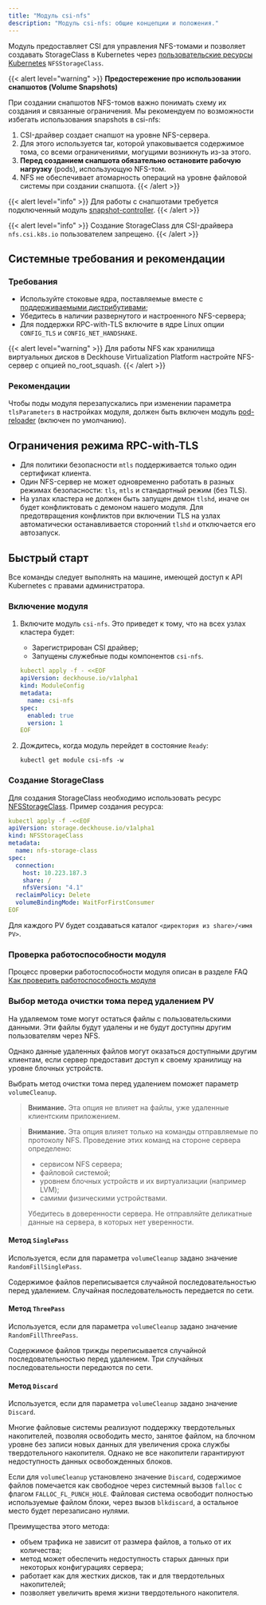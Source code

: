 ```yaml
---
title: "Модуль csi-nfs"
description: "Модуль csi-nfs: общие концепции и положения."
---
```


Модуль предоставляет CSI для управления NFS-томами и позволяет создавать StorageClass в Kubernetes через [пользовательские ресурсы Kubernetes](./cr.html#nfsstorageclass) `NFSStorageClass`.

{{< alert level="warning" >}}
**Предостережение про использовании снапшотов (Volume Snapshots)**

При создании снапшотов NFS-томов важно понимать схему их создания и связанные ограничения. Мы рекомендуем по возможности избегать использования snapshots в csi-nfs:

1. CSI-драйвер создает снапшот на уровне NFS-сервера.
2. Для этого используется tar, которой упаковывается содержимое тома, со всеми ограничениями, могущими возникнуть из-за этого.
3. **Перед созданием снапшота обязательно остановите рабочую нагрузку** (pods), использующую NFS-том.
4. NFS не обеспечивает атомарность операций на уровне файловой системы при создании снапшота.
{{< /alert >}}

{{< alert level="info" >}}
Для работы с снапшотами требуется подключенный модуль [snapshot-controller](../../snapshot-controller/).
{{< /alert >}}

{{< alert level="info" >}}
Создание StorageClass для CSI-драйвера `nfs.csi.k8s.io` пользователем запрещено.
{{< /alert >}}

## Системные требования и рекомендации

### Требования

- Используйте стоковые ядра, поставляемые вместе с [поддерживаемыми дистрибутивами](https://deckhouse.ru/documentation/v1/supported_versions.html#linux);
- Убедитесь в наличии развернутого и настроенного NFS-сервера;
- Для поддержки RPC-with-TLS включите в ядре Linux опции `CONFIG_TLS` и `CONFIG_NET_HANDSHAKE`.

{{< alert level="warning" >}}
Для работы NFS как хранилища виртуальных дисков в Deckhouse Virtualization Platform настройте NFS-сервер с опцией no_root_squash.
{{< /alert >}}

### Рекомендации

Чтобы поды модуля перезапускались при изменении параметра `tlsParameters` в настройках модуля, должен быть включен модуль [pod-reloader](https://deckhouse.ru/products/kubernetes-platform/documentation/v1/modules/pod-reloader) (включен по умолчанию).

## Ограничения режима RPC-with-TLS

- Для политики безопасности `mtls` поддерживается только один сертификат клиента.
- Один NFS-сервер не может одновременно работать в разных режимах безопасности: `tls`, `mtls` и стандартный режим (без TLS).
- На узлах кластера не должен быть запущен демон `tlshd`, иначе он будет конфликтовать с демоном нашего модуля. Для предотвращения конфликтов при включении TLS на узлах автоматически останавливается сторонний `tlshd` и отключается его автозапуск.

## Быстрый старт

Все команды следует выполнять на машине, имеющей доступ к API Kubernetes с правами администратора.

### Включение модуля

1. Включите модуль `csi-nfs`.  Это приведет к тому, что на всех узлах кластера будет:
   - Зарегистрирован CSI драйвер;
   - Запущены служебные поды компонентов `csi-nfs`.

   ```yaml
   kubectl apply -f - <<EOF
   apiVersion: deckhouse.io/v1alpha1
   kind: ModuleConfig
   metadata:
     name: csi-nfs
   spec:
     enabled: true
     version: 1
   EOF
   ```

2. Дождитесь, когда модуль перейдет в состояние `Ready`:

   ```shell
   kubectl get module csi-nfs -w
   ```

### Создание StorageClass

Для создания StorageClass необходимо использовать ресурс [NFSStorageClass](./cr.html#nfsstorageclass). Пример создания ресурса:

```yaml
kubectl apply -f -<<EOF
apiVersion: storage.deckhouse.io/v1alpha1
kind: NFSStorageClass
metadata:
  name: nfs-storage-class
spec:
  connection:
    host: 10.223.187.3
    share: /
    nfsVersion: "4.1"
  reclaimPolicy: Delete
  volumeBindingMode: WaitForFirstConsumer
EOF
```

Для каждого PV будет создаваться каталог `<директория из share>/<имя PV>`.

### Проверка работоспособности модуля

Процесс проверки работоспособности модуля описан в разделе FAQ [Как проверить работоспособность модуля](./faq.html#как-проверить-работоспособность-модуля)

### Выбор метода очистки тома перед удалением PV

На удаляемом томе могут остаться файлы с пользовательскими данными. Эти файлы будут удалены и не будут доступны другим пользователям через NFS.

Однако данные удаленных файлов могут оказаться доступными другим клиентам, если сервер предоставит доступ к своему хранилищу на уровне блочных устройств.

Выбрать метод очистки тома перед удалением поможет параметр `volumeCleanup`.

> **Внимание.** Эта опция не влияет на файлы, уже удаленные клиентским приложением.

> **Внимание.** Эта опция влияет только на команды отправляемые по протоколу NFS. Проведение этих команд на стороне сервера определено:
>
> - сервисом NFS сервера;
> - файловой системой;
> - уровнем блочных устройств и их виртуализации (например LVM);
> - самими физическими устройствами.
>
> Убедитесь в доверенности сервера. Не отправляйте деликатные данные на сервера, в которых нет уверенности.

#### Метод `SinglePass`

Используется, если для параметра `volumeCleanup` задано значение `RandomFillSinglePass`.

Содержимое файлов переписывается случайной последовательностью перед удалением. Случайная последовательность передается по сети.

#### Метод `ThreePass`

Используется, если для параметра `volumeCleanup` задано значение `RandomFillThreePass`.

Содержимое файлов трижды переписывается случайной последовательностью перед удалением. Три случайных последовательности передаются по сети.
<!-- Имеет смысл только если сервер хранит данные на жестком диске, и есть риск, что у злоумышленника появится физический доступ к устройству. -->

#### Метод `Discard`

Используется, если для параметра `volumeCleanup` задано значение `Discard`.

Многие файловые системы реализуют поддержку твердотельных накопителей, позволяя освободить место, занятое файлом, на блочном уровне без записи новых данных для увеличения срока службы твердотельного накопителя. Однако не все накопители гарантируют недоступность данных освобожденных блоков.

Если для `volumeCleanup` установлено значение `Discard`, содержимое файлов помечается как свободное через системный вызов `falloc` с флагом `FALLOC_FL_PUNCH_HOLE`. Файловая система освободит полностью используемые файлом блоки, через вызов `blkdiscard`, а остальное место будет перезаписано нулями.

Преимущества этого метода:

- объем трафика не зависит от размера файлов, а только от их количества;
- метод может обеспечить недоступность старых данных при некоторых конфигурациях сервера;
- работает как для жестких дисков, так и для твердотельных накопителей;
- позволяет увеличить время жизни твердотельного накопителя.

<!-- TODO: Может разделим на две или три (PunchHole, ZeroOut, PunchHoleOrZeroOut)? -->
